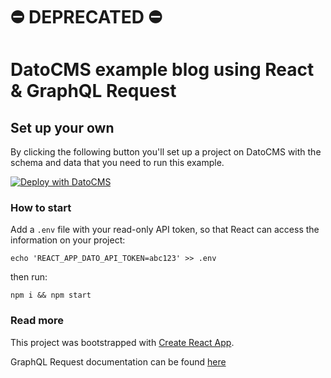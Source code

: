 # ⛔️ DEPRECATED ⛔️

# DatoCMS example blog using React & GraphQL Request

## Set up your own

By clicking the following button you'll set up a project on DatoCMS with the schema and data that you need to run this example.

[![Deploy with DatoCMS](https://dashboard.datocms.com/deploy/button.svg)](https://dashboard.datocms.com/deploy?repo=datocms/react-graphql-demo)


### How to start

Add a `.env` file with your read-only API token, so that React can access the information on your project:

`echo 'REACT_APP_DATO_API_TOKEN=abc123' >> .env`

then run:

`npm i && npm start`

### Read more

This project was bootstrapped with [Create React App](https://github.com/facebookincubator/create-react-app).

GraphQL Request documentation can be found [here](https://github.com/prisma/graphql-request)
